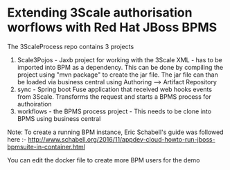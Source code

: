 Extending 3Scale authorisation worflows with Red Hat JBoss BPMS
=======================

The 3ScaleProcess repo contains 3 projects 

1. Scale3Pojos - Jaxb project for working with the 3Scale XML - has to be imported into BPM as a dependency. This can be done by compiling the project using "mvn package" to create the jar file. The jar file can than be loaded via business central using Authoring --> Artifact Repository
2. sync - Spring boot Fuse application that received web hooks events from 3Scale. Transforms the request and starts a BPMS process for authoiration
3. workflows - the BPMS process project - This needs to be clone into BPMS using business central


Note: To create a running BPM instance, Eric Schabell's guide was followed here :- http://www.schabell.org/2016/11/appdev-cloud-howto-run-jboss-bpmsuite-in-container.html

You can edit the docker file to create more BPM users for the demo
